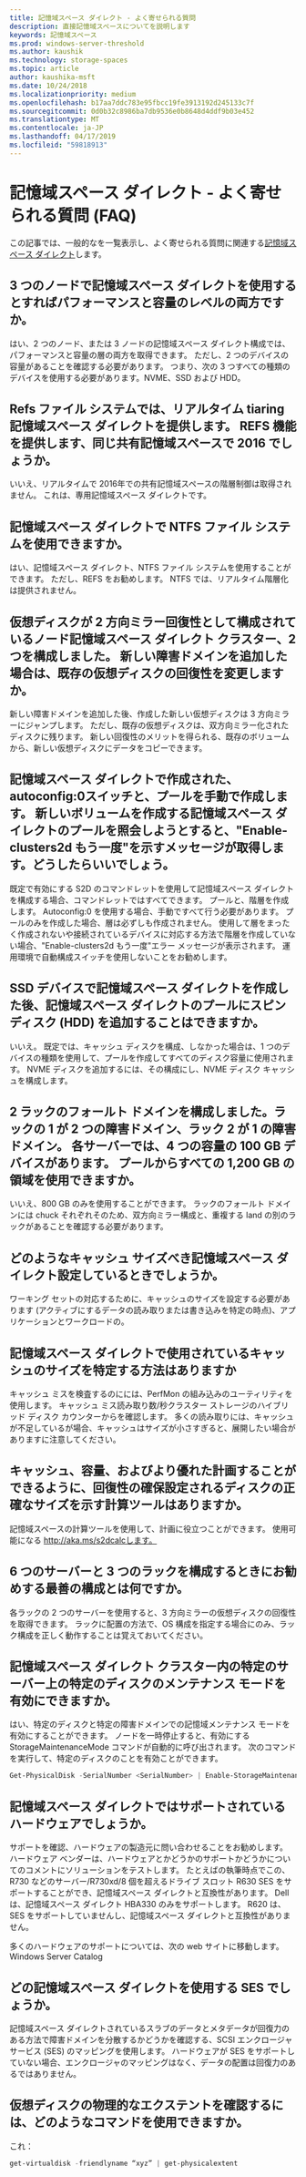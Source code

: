 ```yaml
---
title: 記憶域スペース ダイレクト - よく寄せられる質問
description: 直接記憶域スペースについてを説明します
keywords: 記憶域スペース
ms.prod: windows-server-threshold
ms.author: kaushik
ms.technology: storage-spaces
ms.topic: article
author: kaushika-msft
ms.date: 10/24/2018
ms.localizationpriority: medium
ms.openlocfilehash: b17aa7ddc783e95fbcc19fe3913192d245133c7f
ms.sourcegitcommit: 0d0b32c8986ba7db9536e0b8648d4ddf9b03e452
ms.translationtype: MT
ms.contentlocale: ja-JP
ms.lasthandoff: 04/17/2019
ms.locfileid: "59818913"
---
```

# <a name="storage-spaces-direct---frequently-asked-questions-faq"></a>記憶域スペース ダイレクト - よく寄せられる質問 (FAQ)

この記事では、一般的なを一覧表示し、よく寄せられる質問に関連する[記憶域スペース ダイレクト](storage-spaces-direct-overview.md)します。

## <a name="when-you-use-storage-spaces-direct-with-3-nodes-can-you-get-both-performance-and-capacity-tiers"></a>3 つのノードで記憶域スペース ダイレクトを使用するとすればパフォーマンスと容量のレベルの両方ですか。

はい、2 つのノード、または 3 ノードの記憶域スペース ダイレクト構成では、パフォーマンスと容量の層の両方を取得できます。 ただし、2 つのデバイスの容量があることを確認する必要があります。 つまり、次の 3 つすべての種類のデバイスを使用する必要があります。NVME、SSD および HDD。
 
## <a name="refs-file-system-provides-real-time-tiaring-with-storage-spaces-direct-does-refs-provides-the-same-functionality-with-shared-storage-spaces-in-2016"></a>Refs ファイル システムでは、リアルタイム tiaring 記憶域スペース ダイレクトを提供します。 REFS 機能を提供します、同じ共有記憶域スペースで 2016 でしょうか。

いいえ、リアルタイムで 2016年での共有記憶域スペースの階層制御は取得されません。 これは、専用記憶域スペース ダイレクトです。 
 
## <a name="can-i-use-an-ntfs-file-system-with-storage-spaces-direct"></a>記憶域スペース ダイレクトで NTFS ファイル システムを使用できますか。
  
はい、記憶域スペース ダイレクト、NTFS ファイル システムを使用することができます。 ただし、REFS をお勧めします。 NTFS では、リアルタイム階層化は提供されません。 
 
## <a name="i-have-configured-2-node-storage-spaces-direct-clusters-where-the-virtual-disk-is-configured-as-2-way-mirror-resiliency-if-i-add-a-new-fault-domain-will-the-resiliency-of-the-existing-virtual-disk-change"></a>仮想ディスクが 2 方向ミラー回復性として構成されているノード記憶域スペース ダイレクト クラスター、2 つを構成しました。 新しい障害ドメインを追加した場合は、既存の仮想ディスクの回復性を変更しますか。

新しい障害ドメインを追加した後、作成した新しい仮想ディスクは 3 方向ミラーにジャンプします。 ただし、既存の仮想ディスクは、双方向ミラー化されたディスクに残ります。 新しい回復性のメリットを得られる、既存のボリュームから、新しい仮想ディスクにデータをコピーできます。
 
## <a name="the-storage-spaces-direct-was-created-using-the-autoconfig0-switch-and-the-pool-created-manually-when-i-try-to-query-the-storage-spaces-direct-pool-to-create-a-new-volume-i-get-a-message-that-says-enable-clusters2d-again-what-should-i-do"></a>記憶域スペース ダイレクトで作成された、autoconfig:0スイッチと、プールを手動で作成します。 新しいボリュームを作成する記憶域スペース ダイレクトのプールを照会しようとすると、"Enable-clusters2d もう一度"を示すメッセージが取得します。どうしたらいいでしょう。

既定で有効にする S2D のコマンドレットを使用して記憶域スペース ダイレクトを構成する場合、コマンドレットではすべてできます。 プールと、階層を作成します。 Autoconfig:0 を使用する場合、手動ですべて行う必要があります。 プールのみを作成した場合、層は必ずしも作成されません。 使用して層をまったく作成されないや接続されているデバイスに対応する方法で階層を作成していない場合、"Enable-clusters2d もう一度"エラー メッセージが表示されます。 運用環境で自動構成スイッチを使用しないことをお勧めします。 
 
## <a name="is-it-possible-to-add-a-spinning-disk-hdd-to-the-storage-spaces-direct-pool-after-you-have-created-storage-spaces-direct-with-ssd-devices"></a>SSD デバイスで記憶域スペース ダイレクトを作成した後、記憶域スペース ダイレクトのプールにスピン ディスク (HDD) を追加することはできますか。

いいえ。 既定では、キャッシュ ディスクを構成、しなかった場合は、1 つのデバイスの種類を使用して、プールを作成してすべてのディスク容量に使用されます。 NVME ディスクを追加するには、その構成にし、NVME ディスク キャッシュを構成します。
 
## <a name="i-have-configured-a-2-rack-fault-domain-rack-1-has-2-fault-domains-rack-2-has-1-fault-domain-each-server-has-4-capacity-100-gb-devices-can-i-use-all-1200-gb-of-space-from-the-pool"></a>2 ラックのフォールト ドメインを構成しました。ラックの 1 が 2 つの障害ドメイン、ラック 2 が 1 の障害ドメイン。 各サーバーでは、4 つの容量の 100 GB デバイスがあります。 プールからすべての 1,200 GB の領域を使用できますか。

いいえ、800 GB のみを使用することができます。 ラックのフォールト ドメインには chuck それぞれそのため、双方向ミラー構成と、重複する land の別のラックがあることを確認する必要があります。
 
## <a name="what-should-the-cache-size-be-when-i-am-configuring-storage-spaces-direct"></a>どのようなキャッシュ サイズべき記憶域スペース ダイレクト設定しているときでしょうか。

ワーキング セットの対応するために、キャッシュのサイズを設定する必要があります (アクティブにするデータの読み取りまたは書き込みを特定の時点)、アプリケーションとワークロードの。

## <a name="how-can-i-determine-the-size-of-cache-that-is-being-used-by-storage-spaces-direct"></a>記憶域スペース ダイレクトで使用されているキャッシュのサイズを特定する方法はありますか

キャッシュ ミスを検査するのにには、PerfMon の組み込みのユーティリティを使用します。 キャッシュ ミス読み取り数/秒クラスター ストレージのハイブリッド ディスク カウンターからを確認します。 多くの読み取りには、キャッシュが不足しているが場合、キャッシュはサイズが小さすぎると、展開したい場合がありますに注意してください。 
 
## <a name="is-there-a-calculator-that-shows-the-exact-size-of-the-disks-that-are-being-set-aside-for-cache-capacity-and-resiliency-that-would-enable-me-to-plan-better"></a>キャッシュ、容量、およびより優れた計画することができるように、回復性の確保設定されるディスクの正確なサイズを示す計算ツールはありますか。

記憶域スペースの計算ツールを使用して、計画に役立つことができます。 使用可能になる http://aka.ms/s2dcalcします。
 
## <a name="what-is-the-best-configuration-that-you-would-recommend-when-configuring-6-servers-and-3-racks"></a>6 つのサーバーと 3 つのラックを構成するときにお勧めする最善の構成とは何ですか。

各ラックの 2 つのサーバーを使用すると、3 方向ミラーの仮想ディスクの回復性を取得できます。 ラックに配置の方法で、OS 構成を指定する場合にのみ、ラック構成を正しく動作することは覚えておいてください。 
 
## <a name="can-i-enable-maintenance-mode-for-a-specific-disk-on-a-specific-server-in-storage-spaces-direct-cluster"></a>記憶域スペース ダイレクト クラスター内の特定のサーバー上の特定のディスクのメンテナンス モードを有効にできますか。

はい、特定のディスクと特定の障害ドメインでの記憶域メンテナンス モードを有効にすることができます。 ノードを一時停止すると、有効にする StorageMaintenanceMode コマンドが自動的に呼び出されます。 次のコマンドを実行して、特定のディスクのことを有効ことができます。

```powershell
Get-PhysicalDisk -SerialNumber <SerialNumber> | Enable-StorageMaintenanceMode
```

## <a name="is-storage-spaces-direct-supported-on-my-hardware"></a>記憶域スペース ダイレクトではサポートされているハードウェアでしょうか。

サポートを確認、ハードウェアの製造元に問い合わせることをお勧めします。 ハードウェア ベンダーは、ハードウェアとかどうかのサポートかどうかについてのコメントにソリューションをテストします。 たとえばの執筆時点でこの、R730 などのサーバー/R730xd/8 個を超えるドライブ スロット R630 SES をサポートすることができ、記憶域スペース ダイレクトと互換性があります。 Dell は、記憶域スペース ダイレクト HBA330 のみをサポートします。 R620 は、SES をサポートしていませんし、記憶域スペース ダイレクトと互換性がありません。

多くのハードウェアのサポートについては、次の web サイトに移動します。Windows Server Catalog
 
## <a name="how-does-storage-spaces-direct-make-use-of-ses"></a>どの記憶域スペース ダイレクトを使用する SES でしょうか。

記憶域スペース ダイレクトされているスラブのデータとメタデータが回復力のある方法で障害ドメインを分散するかどうかを確認する、SCSI エンクロージャ サービス (SES) のマッピングを使用します。 ハードウェアが SES をサポートしていない場合、エンクロージャのマッピングはなく、データの配置は回復力のあるではありません。
 
## <a name="what-command-can-you-use-to-check-the-physical-extent-for-a-virtual-disk"></a>仮想ディスクの物理的なエクステントを確認するには、どのようなコマンドを使用できますか。
  
これ：

```powershell
get-virtualdisk -friendlyname “xyz” | get-physicalextent
```
